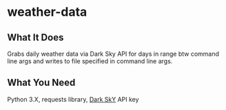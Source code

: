 # weather-data

## What It Does
Grabs daily weather data via Dark Sky API for days in range btw command line args and writes to file specified in command line args. 

## What You Need
Python 3.X, requests library, [Dark SkY](https://darksky.net/dev) API key
